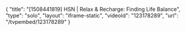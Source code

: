 {
    "title": "[1508441819] HSN | Relax & Recharge: Finding Life Balance",
    "type": "solo",
    "layout": "iframe-static",
    "videoId": "123178289",
    "url": "\/tvpembed\/123178289"
}